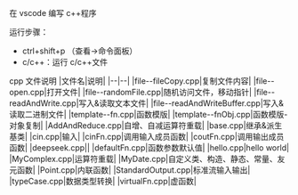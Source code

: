 在 vscode 编写 c++程序

运行步骤：

- ctrl+shift+p （查看->命令面板）
- c/c++：运行 c/c++文件

cpp 文件说明
|文件名|说明|
|--|--|
|file--fileCopy.cpp|复制文件内容|
|file--open.cpp|打开文件|
|file--randomFile.cpp|随机访问文件，移动指针|
|file--readAndWrite.cpp|写入&读取文本文件|
|file--readAndWriteBuffer.cpp|写入&读取二进制文件|
|template--fn.cpp|函数模版|
|template--fnObj.cpp|函数模版-对象复制|
|AddAndReduce.cpp|自增、自减运算符重载|
|base.cpp|继承&派生 基类|
|cin.cpp|输入|
|cinFn.cpp|调用输入成员函数|
|coutFn.cpp|调用输出成员函数|
|deepseek.cpp||
|defaultFn.cpp|函数参数默认值|
|hello.cpp|hello world|
|MyComplex.cpp|运算符重载|
|MyDate.cpp|自定义类、构造、静态、常量、友元函数|
|Point.cpp|内联函数|
|StandardOutput.cpp|标准流输入输出|
|typeCase.cpp|数据类型转换|
|virtualFn.cpp|虚函数|
